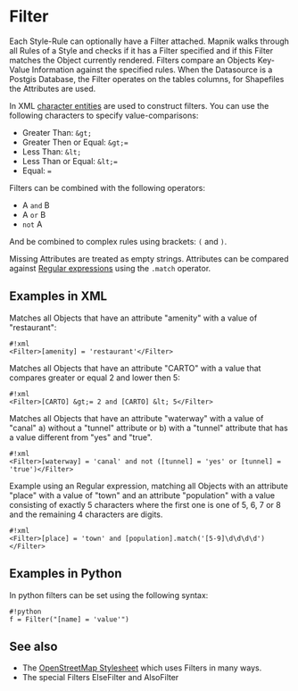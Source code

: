 <!-- Name: Filter -->
<!-- Version: 10 -->
<!-- Last-Modified: 2011/08/29 09:04:20 -->
<!-- Author: MaZderMind -->
# Filter
Each Style-Rule can optionally have a Filter attached. Mapnik walks through all Rules of a Style and checks if it has a Filter specified and if this Filter matches the Object currently rendered. Filters compare an Objects Key-Value Information against the specified rules. When the Datasource is a Postgis Database, the Filter operates on the tables columns, for Shapefiles the Attributes are used.

In XML [character entities](http://en.wikipedia.org/wiki/List_of_XML_and_HTML_character_entity_references) are used to construct filters. You can use the following characters to specify value-comparisons:
 * Greater Than: `&gt;`
 * Greater Then or Equal: `&gt;=`
 * Less Than: `&lt;`
 * Less Than or Equal: `&lt;=`
 * Equal: `=`

Filters can be combined with the following operators:
 * A `and` B
 * A `or` B
 * `not` A

And be combined to complex rules using brackets: `(` and `)`.

Missing Attributes are treated as empty strings. Attributes can be compared against [Regular expressions](http://en.wikipedia.org/wiki/Regular_expression) using the `.match` operator.


## Examples in XML
Matches all Objects that have an attribute "amenity" with a value of "restaurant":

    #!xml
    <Filter>[amenity] = 'restaurant'</Filter> 

Matches all Objects that have an attribute "CARTO" with a value that compares greater or equal 2 and lower then 5:

    #!xml
    <Filter>[CARTO] &gt;= 2 and [CARTO] &lt; 5</Filter>

Matches all Objects that have an attribute "waterway" with a value of "canal" a) without a "tunnel" attribute or b) with a "tunnel" attribute that has a value different from "yes" and "true".

    #!xml
    <Filter>[waterway] = 'canal' and not ([tunnel] = 'yes' or [tunnel] = 'true')</Filter> 

Example using an Regular expression, matching all Objects with an attribute "place" with a value of "town" and an attribute "population" with a value consisting of exactly 5 characters where the first one is one of 5, 6, 7 or 8 and the remaining 4 characters are digits.

    #!xml
    <Filter>[place] = 'town' and [population].match('[5-9]\d\d\d\d')</Filter>

## Examples in Python
In python filters can be set using the following syntax:

    #!python
    f = Filter("[name] = 'value'")

## See also
 * The [OpenStreetMap Stylesheet](http://trac.openstreetmap.org/browser/applications/rendering/mapnik/osm.xml?rev=9228) which uses Filters in many ways.
 * The special Filters ElseFilter and AlsoFilter

